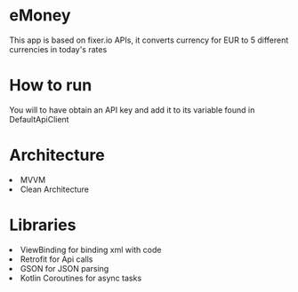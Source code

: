 # eMoney
This app is based on fixer.io APIs, it converts currency for EUR to 5 different currencies in today's rates

# How to run
You will to have obtain an API key and add it to its variable found in DefaultApiClient

# Architecture
<li>MVVM
<li>Clean Architecture

# Libraries
<li> ViewBinding for binding xml with code
<li>Retrofit for Api calls
<li>GSON for JSON parsing
<li>Kotlin Coroutines for async tasks
